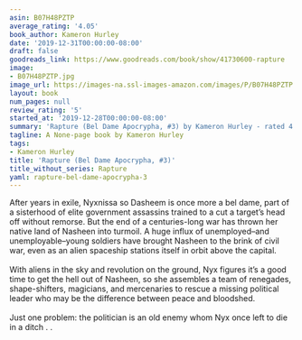 ```yaml
---
asin: B07H48PZTP
average_rating: '4.05'
book_author: Kameron Hurley
date: '2019-12-31T00:00:00-08:00'
draft: false
goodreads_link: https://www.goodreads.com/book/show/41730600-rapture
image:
- B07H48PZTP.jpg
image_url: https://images-na.ssl-images-amazon.com/images/P/B07H48PZTP.01._SCLZZZZZZZ.jpg
layout: book
num_pages: null
review_rating: '5'
started_at: '2019-12-28T00:00:00-08:00'
summary: 'Rapture (Bel Dame Apocrypha, #3) by Kameron Hurley - rated 4.05/5 on Goodreads'
tagline: A None-page book by Kameron Hurley
tags:
- Kameron Hurley
title: 'Rapture (Bel Dame Apocrypha, #3)'
title_without_series: Rapture
yaml: rapture-bel-dame-apocrypha-3
---
```


After years in exile, Nyxnissa so Dasheem is once more a bel dame, part of a sisterhood of elite government assassins trained to a cut a target’s head off without remorse. But the end of a centuries-long war has thrown her native land of Nasheen into turmoil. A huge influx of unemployed–and unemployable–young soldiers have brought Nasheen to the brink of civil war, even as an alien spaceship stations itself in orbit above the capital.<br /><br />With aliens in the sky and revolution on the ground, Nyx figures it’s a good time to get the hell out of Nasheen, so she assembles a team of renegades, shape-shifters, magicians, and mercenaries to rescue a missing political leader who may be the difference between peace and bloodshed.<br /><br />Just one problem: the politician is an old enemy whom Nyx once left to die in a ditch . .
